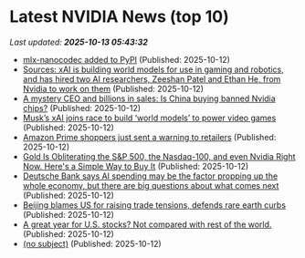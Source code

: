 # Latest NVIDIA News (top 10)
_Last updated: **2025-10-13 05:43:32**_

- [mlx-nanocodec added to PyPI](https://pypi.org/project/mlx-nanocodec/) (Published: 2025-10-12)
- [Sources: xAI is building world models for use in gaming and robotics, and has hired two AI researchers, Zeeshan Patel and Ethan He, from Nvidia to work on them](https://biztoc.com/x/b1285bd74e0adc75) (Published: 2025-10-12)
- [A mystery CEO and billions in sales: Is China buying banned Nvidia chips?](https://indianexpress.com/article/technology/tech-news-technology/a-mystery-ceo-and-billions-in-sales-is-china-buying-banned-nvidia-chips-10302088/) (Published: 2025-10-12)
- [Musk’s xAI joins race to build ‘world models’ to power video games](https://biztoc.com/x/15399bc363b4f47e) (Published: 2025-10-12)
- [Amazon Prime shoppers just sent a warning to retailers](https://www.thestreet.com/retail/amazon-prime-shoppers-just-sent-a-warning-to-retailers) (Published: 2025-10-12)
- [Gold Is Obliterating the S&P 500, the Nasdaq-100, and even Nvidia Right Now. Here's a Simple Way to Buy It](https://biztoc.com/x/c067eb6b4f2a1301) (Published: 2025-10-12)
- [Deutsche Bank says AI spending may be the factor propping up the whole economy, but there are big questions about what comes next](https://freerepublic.com/focus/f-chat/4345828/posts) (Published: 2025-10-12)
- [Beijing blames US for raising trade tensions, defends rare earth curbs](https://www.channelnewsasia.com/east-asia/us-china-trade-tensions-rare-earth-curbs-5396801) (Published: 2025-10-12)
- [A great year for U.S. stocks? Not compared with rest of the world.](https://www.japantimes.co.jp/business/2025/10/12/markets/us-global-stocks-focus/) (Published: 2025-10-12)
- [(no subject)](https://seclists.org/risks/2025/q4/0) (Published: 2025-10-12)
